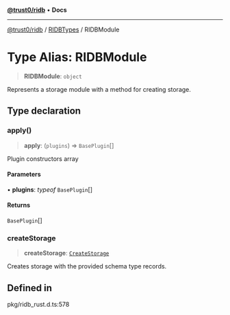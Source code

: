 [**@trust0/ridb**](../../../README.md) • **Docs**

***

[@trust0/ridb](../../../README.md) / [RIDBTypes](../README.md) / RIDBModule

# Type Alias: RIDBModule

> **RIDBModule**: `object`

Represents a storage module with a method for creating storage.

## Type declaration

### apply()

> **apply**: (`plugins`) => `BasePlugin`[]

Plugin constructors array

#### Parameters

• **plugins**: *typeof* `BasePlugin`[]

#### Returns

`BasePlugin`[]

### createStorage

> **createStorage**: [`CreateStorage`](CreateStorage.md)

Creates storage with the provided schema type records.

## Defined in

pkg/ridb\_rust.d.ts:578
